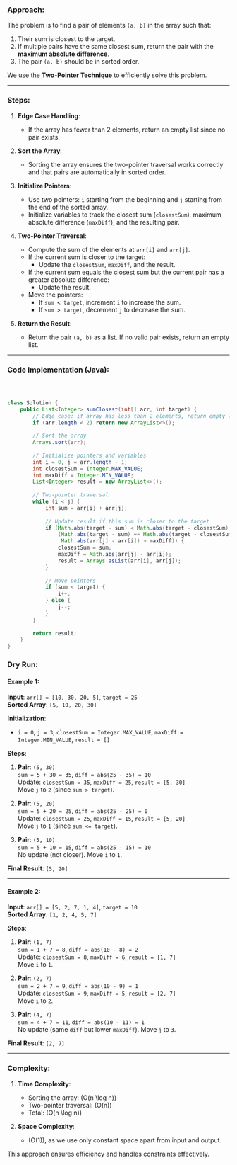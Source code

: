### Approach:

The problem is to find a pair of elements `(a, b)` in the array such that:
1. Their sum is closest to the target.
2. If multiple pairs have the same closest sum, return the pair with the **maximum absolute difference**.
3. The pair `(a, b)` should be in sorted order.

We use the **Two-Pointer Technique** to efficiently solve this problem.

---

### Steps:
1. **Edge Case Handling**:
   - If the array has fewer than 2 elements, return an empty list since no pair exists.

2. **Sort the Array**:
   - Sorting the array ensures the two-pointer traversal works correctly and that pairs are automatically in sorted order.

3. **Initialize Pointers**:
   - Use two pointers: `i` starting from the beginning and `j` starting from the end of the sorted array.
   - Initialize variables to track the closest sum (`closestSum`), maximum absolute difference (`maxDiff`), and the resulting pair.

4. **Two-Pointer Traversal**:
   - Compute the sum of the elements at `arr[i]` and `arr[j]`.
   - If the current sum is closer to the target:
     - Update the `closestSum`, `maxDiff`, and the result.
   - If the current sum equals the closest sum but the current pair has a greater absolute difference:
     - Update the result.
   - Move the pointers:
     - If `sum < target`, increment `i` to increase the sum.
     - If `sum > target`, decrement `j` to decrease the sum.

5. **Return the Result**:
   - Return the pair `(a, b)` as a list. If no valid pair exists, return an empty list.

---





### Code Implementation (Java):
```java



class Solution {
    public List<Integer> sumClosest(int[] arr, int target) {
        // Edge case: if array has less than 2 elements, return empty list
        if (arr.length < 2) return new ArrayList<>();
        
        // Sort the array
        Arrays.sort(arr);
        
        // Initialize pointers and variables
        int i = 0, j = arr.length - 1;
        int closestSum = Integer.MAX_VALUE;
        int maxDiff = Integer.MIN_VALUE;
        List<Integer> result = new ArrayList<>();
        
        // Two-pointer traversal
        while (i < j) {
            int sum = arr[i] + arr[j];
            
            // Update result if this sum is closer to the target
            if (Math.abs(target - sum) < Math.abs(target - closestSum) || 
                (Math.abs(target - sum) == Math.abs(target - closestSum) && 
                 Math.abs(arr[j] - arr[i]) > maxDiff)) {
                closestSum = sum;
                maxDiff = Math.abs(arr[j] - arr[i]);
                result = Arrays.asList(arr[i], arr[j]);
            }
            
            // Move pointers
            if (sum < target) {
                i++;
            } else {
                j--;
            }
        }
        
        return result;
    }
}
```














### Dry Run:

#### Example 1:
**Input**: `arr[] = [10, 30, 20, 5]`, `target = 25`  
**Sorted Array**: `[5, 10, 20, 30]`  

**Initialization**:
- `i = 0`, `j = 3`, `closestSum = Integer.MAX_VALUE`, `maxDiff = Integer.MIN_VALUE`, `result = []`

**Steps**:
1. **Pair**: `(5, 30)`  
   `sum = 5 + 30 = 35`, `diff = abs(25 - 35) = 10`  
   Update: `closestSum = 35`, `maxDiff = 25`, `result = [5, 30]`  
   Move `j` to `2` (since `sum > target`).

2. **Pair**: `(5, 20)`  
   `sum = 5 + 20 = 25`, `diff = abs(25 - 25) = 0`  
   Update: `closestSum = 25`, `maxDiff = 15`, `result = [5, 20]`  
   Move `j` to `1` (since `sum <= target`).

3. **Pair**: `(5, 10)`  
   `sum = 5 + 10 = 15`, `diff = abs(25 - 15) = 10`  
   No update (not closer). Move `i` to `1`.

**Final Result**: `[5, 20]`

---

#### Example 2:
**Input**: `arr[] = [5, 2, 7, 1, 4]`, `target = 10`  
**Sorted Array**: `[1, 2, 4, 5, 7]`

**Steps**:
1. **Pair**: `(1, 7)`  
   `sum = 1 + 7 = 8`, `diff = abs(10 - 8) = 2`  
   Update: `closestSum = 8`, `maxDiff = 6`, `result = [1, 7]`  
   Move `i` to `1`.

2. **Pair**: `(2, 7)`  
   `sum = 2 + 7 = 9`, `diff = abs(10 - 9) = 1`  
   Update: `closestSum = 9`, `maxDiff = 5`, `result = [2, 7]`  
   Move `i` to `2`.

3. **Pair**: `(4, 7)`  
   `sum = 4 + 7 = 11`, `diff = abs(10 - 11) = 1`  
   No update (same `diff` but lower `maxDiff`). Move `j` to `3`.

**Final Result**: `[2, 7]`

---

### Complexity:

1. **Time Complexity**:
   - Sorting the array: \(O(n \log n)\)
   - Two-pointer traversal: \(O(n)\)
   - Total: \(O(n \log n)\)

2. **Space Complexity**:
   - \(O(1)\), as we use only constant space apart from input and output.

This approach ensures efficiency and handles constraints effectively.